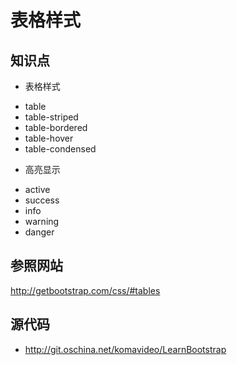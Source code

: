 表格样式
========

## 知识点

* 表格样式
 - table
 - table-striped
 - table-bordered
 - table-hover
 - table-condensed
* 高亮显示
 - active
 - success
 - info
 - warning
 - danger

## 参照网站

http://getbootstrap.com/css/#tables

## 源代码

* http://git.oschina.net/komavideo/LearnBootstrap